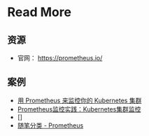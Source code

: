 # Read More

## 资源
- 官网： https://prometheus.io/


## 案例
- [用 Prometheus 来监控你的 Kubernetes 集群](https://www.kubernetes.org.cn/1954.html)
- [Prometheus监控实践：Kubernetes集群监控](https://www.kubernetes.org.cn/3418.html)
- []
- [随笔分类 - Prometheus](http://www.cnblogs.com/vovlie/category/909459.html)

